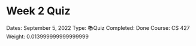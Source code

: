 # Week 2 Quiz

Dates: September 5, 2022
Type: 📚Quiz
Completed: Done
Course: CS 427
Weight: 0.013999999999999999